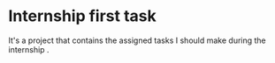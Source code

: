 # Internship first task

It's a project that contains the assigned tasks I should make during the internship .
